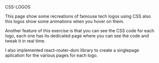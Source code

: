 CSS-LOGOS

This page show some recreations of famouse tech logos using CSS
also this logos show some animations when you hover on them.

Another feature of this exercise is that you can see the CSS code for
each logo, each one has its dedicated page where you can see the code and
tweak it in real time.

I also implemented react-router-dom library to create a singlepage aplication
for the various pages for each logo.
